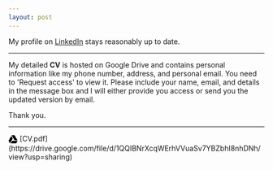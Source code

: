 ```yaml
---
layout: post
---
```


My profile on [LinkedIn](https://www.linkedin.com/in/debanik09/) stays reasonably up to date.

<hr>

My detailed **CV** is hosted on Google Drive and contains personal information like my phone number, address, and personal email. You need to 'Request access' to view it. Please include your name, email, and details in the message box and I will either provide you access or send you the updated version by email.


Thank you.
         
<hr>

<p><img src="/google-drive.svg" width="18" height="18" style="vertical-align:middle"> [CV.pdf](https://drive.google.com/file/d/1QQIBNrXcqWErhVVuaSv7YBZbhI8nhDNh/view?usp=sharing)</p>
